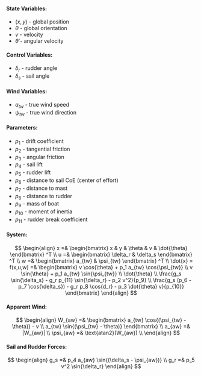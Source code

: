 #### State Variables:
 - $(x,y)$ - global position
 - $\theta$ - global orientation
 - $v$ - velocity
 - $\dot{\theta}$ - angular velocity

#### Control Variables:
 - $\delta_r$ - rudder angle
 - $\delta_s$ - sail angle

#### Wind Variables:
 - $a_{tw}$ - true wind speed
 - $\psi_{tw}$ - true wind direction

#### Parameters:
 - $p_1$ - drift coefficient
 - $p_2$ - tangential friction
 - $p_3$ - angular friction
 - $p_4$ - sail lift
 - $p_5$ - rudder lift
 - $p_6$ - distance to sail CoE (center of effort)
 - $p_7$ - distance to mast
 - $p_8$ - distance to rudder
 - $p_9$ - mass of boat
 - $p_{10}$ - moment of inertia
 - $p_{11}$ - rudder break coefficient

#### System:
$$ \begin{align}
x =& \begin{bmatrix} x & y & \theta & v & \dot{\theta} \end{bmatrix} ^T \\
u =& \begin{bmatrix} \delta_r & \delta_s \end{bmatrix} ^T \\
w =& \begin{bmatrix} a_{tw} & \psi_{tw} \end{bmatrix} ^T \\
\dot{x} = f(x,u,w) =& 
    \begin{bmatrix}
        v \cos{\theta} + p_1 a_{tw} \cos{\psi_{tw}} \\
        v \sin{\theta} + p_1 a_{tw} \sin{\psi_{tw}} \\
        \dot{\theta} \\
        \frac{g_s \sin{\delta_s} - g_r p_{11} \sin{\delta_r} - p_2 v^2}{p_9} \\
        \frac{g_s (p_6 - p_7 \cos{\delta_s}) - g_r p_8 \cos{d_r} - p_3 \dot{\theta} v}{p_{10}}
    \end{bmatrix}
\end{align} $$

#### Apparent Wind:
$$ \begin{align}
W_{aw} =&
    \begin{bmatrix}
        a_{tw} \cos{(\psi_{tw} - \theta)} - v \\
        a_{tw} \sin{(\psi_{tw} - \theta)}
    \end{bmatrix} \\
a_{aw} =& |W_{aw}| \\
\psi_{aw} =& \text{atan2}(W_{aw}) \\
\end{align} $$

#### Sail and Rudder Forces:
$$ \begin{align}
g_s =& p_4 a_{aw} \sin{(\delta_s - \psi_{aw})} \\
g_r =& p_5 v^2 \sin{\delta_r}
\end{align} $$